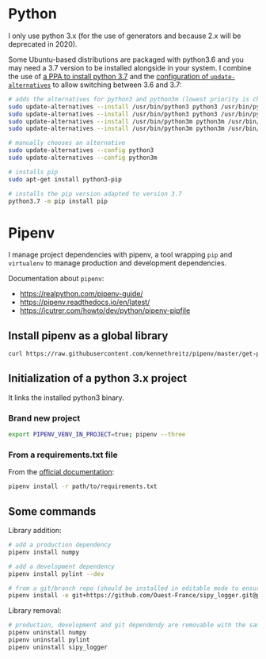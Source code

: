 
# Python

I only use python 3.x (for the use of generators and because 2.x will be deprecated in 2020).

Some Ubuntu-based distributions are packaged with python3.6 and you may need a 3.7 version to be installed alongside in your system. I combine the use of [a PPA to install python 3.7](https://linuxize.com/post/how-to-install-python-3-7-on-ubuntu-18-04/) and the [configuration of `update-alternatives`](https://stackoverflow.com/questions/43062608/how-to-update-alternatives-to-python-3-without-breaking-apt) to allow switching between 3.6 and 3.7:

```sh
# adds the alternatives for python3 and python3m (lowest priority is chosen by default)
sudo update-alternatives --install /usr/bin/python3 python3 /usr/bin/python3.6 2
sudo update-alternatives --install /usr/bin/python3 python3 /usr/bin/python3.7 3
sudo update-alternatives --install /usr/bin/python3m python3m /usr/bin/python3.6m 2
sudo update-alternatives --install /usr/bin/python3m python3m /usr/bin/python3.7m 3

# manually chooses an alternative
sudo update-alternatives --config python3
sudo update-alternatives --config python3m

# installs pip
sudo apt-get install python3-pip

# installs the pip version adapted to version 3.7
python3.7 -m pip install pip
```

# Pipenv

I manage project dependencies with pipenv, a tool wrapping `pip` and `virtualenv` to manage production and development dependencies.

Documentation about `pipenv`:
* https://realpython.com/pipenv-guide/
* https://pipenv.readthedocs.io/en/latest/
* https://jcutrer.com/howto/dev/python/pipenv-pipfile

## Install pipenv as a global library

```sh
curl https://raw.githubusercontent.com/kennethreitz/pipenv/master/get-pipenv.py | sudo python3
```

## Initialization of a python 3.x project

It links the installed python3 binary.

### Brand new project

```sh
export PIPENV_VENV_IN_PROJECT=true; pipenv --three
```

### From a requirements.txt file

From the [official documentation](https://pipenv.readthedocs.io/en/latest/basics/#importing-from-requirements-txt):

```sh
pipenv install -r path/to/requirements.txt
```

## Some commands

Library addition:

```sh
# add a production dependency
pipenv install numpy

# add a development dependency
pipenv install pylint --dev

# from a git/branch repo (should be installed in editable mode to ensure an up-to-date copy of the repository and that it includes all known dependencies)
pipenv install -e git+https://github.com/Ouest-France/sipy_logger.git@packaging#egg=sipy_logger
```

Library removal:

```sh
# production, development and git dependendy are removable with the same command format
pipenv uninstall numpy
pipenv uninstall pylint
pipenv uninstall sipy_logger
```
